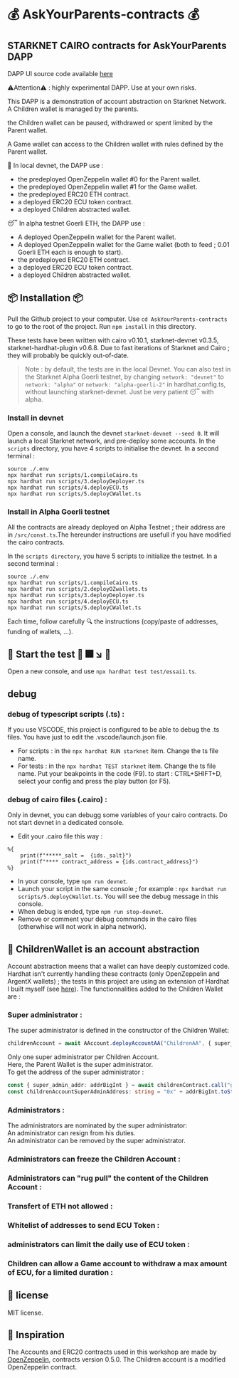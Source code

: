 #  💰 AskYourParents-contracts 💰 
## STARKNET CAIRO contracts for AskYourParents DAPP

DAPP UI source code available [here](https://github.com/PhilippeR26/AskYourParents-UI) 

⚠️Attention⚠️ : highly experimental DAPP. Use at your own risks.

This DAPP is a demonstration of account abstraction on Starknet Network.
A Children wallet is managed by the parents.

the Children wallet can be paused, withdrawed or spent limited by the Parent wallet.

A Game wallet can access to the Children wallet with rules defined by the Parent wallet.

🚧 In local devnet, the DAPP use :

- the predeployed OpenZeppelin wallet #0 for the Parent wallet.
- the predeployed OpenZeppelin wallet #1 for the Game wallet.
- the predeployed ERC20 ETH contract.
- a deployed ERC20 ECU token contract.
- a deployed Children abstracted wallet.

😴 In alpha testnet Goerli ETH, the DAPP use :

- A deployed OpenZeppelin wallet for the Parent wallet.
- A deployed OpenZeppelin wallet for the Game wallet (both to feed ; 0.01 Goerli ETH each is enough to start).
- the predeployed ERC20 ETH contract.
- a deployed ERC20 ECU token contract.
- a deployed Children abstracted wallet.

## 📦 Installation  📦
 Pull the Github project to your computer.
 Use `cd AskYourParents-contracts` to go to the root of the project.
 Run `npm install` in this directory.

 These tests have been written with cairo v0.10.1, starknet-devnet v0.3.5, starknet-hardhat-plugin v0.6.8. Due to fast iterations of Starknet and Cairo ; they will probably be quickly out-of-date.



>Note : by default, the tests are in the local Devnet. You can also test in the Starknet Alpha Goerli testnet, by changing `network: "devnet"` to `network: "alpha"` or `network: "alpha-goerli-2"` in hardhat.config.ts, without launching starknet-devnet. Just be very patient 😴 with alpha.

### Install in devnet
Open a console, and launch the devnet `starknet-devnet --seed 0`. It will launch a local Starknet network, and pre-deploy some accounts.
In the `scripts` directory, you have 4 scripts to initialise the devnet.
In a second terminal :
```
source ./.env
npx hardhat run scripts/1.compileCairo.ts
npx hardhat run scripts/3.deployDeployer.ts
npx hardhat run scripts/4.deployECU.ts
npx hardhat run scripts/5.deployCWallet.ts
```

### Install in Alpha Goerli testnet
All the contracts are already deployed on Alpha Testnet ; their address are in `/src/const.ts`.The hereunder instructions are usefull if you have modified the cairo contracts.

In the `scripts directory`, you have 5 scripts to initialize the testnet.
In a second terminal :
```
source ./.env
npx hardhat run scripts/1.compileCairo.ts
npx hardhat run scripts/2.deployOZwallets.ts
npx hardhat run scripts/3.deployDeployer.ts
npx hardhat run scripts/4.deployECU.ts
npx hardhat run scripts/5.deployCWallet.ts
```
Each time, follow carefully 🔍 the instructions (copy/paste of addresses, funding of wallets, ...).

##  🚀 Start the test 🚀  🎆 ↘️  💩

Open a new console, and use `npx hardhat test test/essai1.ts`. 

## debug
### debug of typescript scripts (.ts) :
If you use VSCODE, this project is configured to be able to debug the .ts files. You have just to edit the .vscode/launch.json file.
- For scripts : in the `npx hardhat RUN starknet` item. Change the ts file name.
- For tests : in the `npx hardhat TEST starknet` item. Change the ts file name.
Put your beakpoints in the code (F9).
to start : CTRL+SHIFT+D, select your config and press the play button (or F5).
### debug of cairo files (.cairo) :
Only in devnet, you can debugg some variables of your cairo contracts.
Do not start devnet in a dedicated console. 
- Edit your .cairo file this way :
```
%{
    print(f"*****_salt =  {ids._salt}")
    print(f"**** contract_address = {ids.contract_address}")
%}
```
- In your console, type `npm run devnet`.
- Launch your script in the same console ; for example : `npx hardhat run scripts/5.deployCWallet.ts`. You will see the debug message in this console.
- When debug is ended, type `npm run stop-devnet`.
- Remove or comment your debug commands in the cairo files (otherwhise will not work in alpha network).

## 👛 ChildrenWallet is an account abstraction
Account abstraction meens that a wallet can have deeply customized code. Hardhat isn't currently handling these contracts (only OpenZeppelin and ArgentX wallets) ; the tests in this project are using an extension of Hardhat I built myself (see [here](https://github.com/PhilippeR26/Account-Abstraction-for-Starknet-Hardhat)).
The functionnalities added to the Children Wallet are :
### Super administrator :
The super administrator is defined in the constructor of the Children Wallet: 
```typescript
childrenAccount = await AAccount.deployAccountAA("ChildrenAA", { super_admin_address: parentAccountAddress });
```
Only one super administrator per Children Account.  
Here, the Parent Wallet is the super administrator.  
To get the address of the super administrator :
```typescript
const { super_admin_addr: addrBigInt } = await childrenContract.call("get_super_admin");  
const childrenAccountSuperAdminAddress: string = "0x" + addrBigInt.toString(16);
```

### Administrators :
The administrators are nominated by the super administrator:  
An administrator can resign from his duties.  
An administrator can be removed by the super administrator.
### Administrators can freeze the Children Account :
### Administrators can "rug pull" the content of the Children Account :  
### Transfert of ETH not allowed :
### Whitelist of addresses to send ECU Token :
### administrators can limit the daily use of ECU token :
### Children can allow a Game account to withdraw a max amount of ECU, for a limited duration :


## 📜 license
MIT license.

## 🙏 Inspiration
The Accounts and ERC20 contracts used in this workshop are made by [OpenZeppelin](https://github.com/OpenZeppelin/cairo-contracts), contracts version 0.5.0.
The Children account is a modified OpenZeppelin contract.